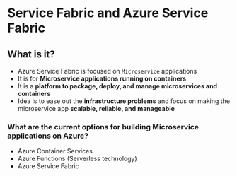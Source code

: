 # Service Fabric and Azure Service Fabric

## What is it?
- Azure Service Fabric is focused on `Microservice` applications
- It is for **Microservice applications running on containers** 
- It is a **platform to package, deploy, and manage microservices and containers** 
- Idea is to ease out the **infrastructure problems** and focus on making the microservice app **scalable, reliable, and manageable**

### What are the current options for building Microservice applications on Azure?
- Azure Container Services
- Azure Functions (Serverless technology)
- Azure Service Fabric